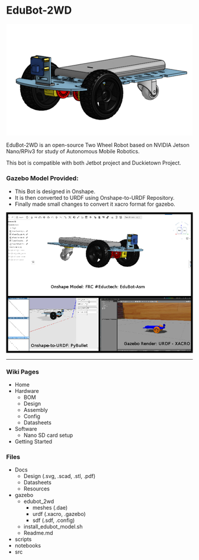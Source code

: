# EduBot-2WD

![Overview](/gazebo/screenshot/overview.png)

EduBot-2WD is an open-source Two Wheel Robot based on NVIDIA Jetson Nano/RPiv3 for study of Autonomous Mobile Robotics.

This bot is compatible with both Jetbot project and Duckietown Project.

### Gazebo Model Provided:
- This Bot is designed in Onshape.
- It is then converted to URDF using Onshape-to-URDF Repository.
- Finally made small changes to convert it xacro format for gazebo.

![edubot-banner](/gazebo/screenshot/edubot-banner.png)

----------------------------
### Wiki Pages
- Home
- Hardware
    - BOM
    - Design 
    - Assembly 
    - Config
    - Datasheets
- Software 
    - Nano SD card setup
- Getting Started


### Files
- Docs
    - Design (.svg, .scad, .stl, .pdf)
    - Datasheets
    - Resources
- gazebo
    - edubot_2wd
        - meshes (.dae)
        - urdf (.xacro, .gazebo)
        - sdf (.sdf, .config)
    - install_edubot_model.sh
    - Readme.md
- scripts
- notebooks
- src 
